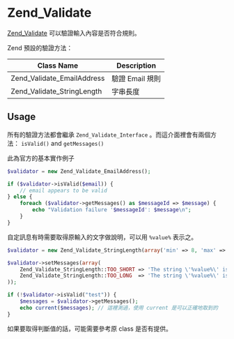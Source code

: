 # Zend_Validate

[Zend_Validate](http://framework.zend.com/manual/1.12/en/zend.validate.html) 可以驗證輸入內容是否符合規則。

Zend 預設的驗證方法：

| Class Name | Description |
| ---------- | ----------- |
| Zend_Validate_EmailAddress | 驗證 Email 規則 |
| Zend_Validate_StringLength | 字串長度 |

## Usage

所有的驗證方法都會繼承 `Zend_Validate_Interface` 。而這介面裡會有兩個方法： `isValid()` and `getMessages()`

此為官方的基本實作例子

```php
$validator = new Zend_Validate_EmailAddress();

if ($validator->isValid($email)) {
    // email appears to be valid
} else {
    foreach ($validator->getMessages() as $messageId => $message) {
        echo "Validation failure '$messageId': $message\n";
    }
}
```

自定訊息有時需要取得原輸入的文字做說明，可以用 `%value%` 表示之。

```php
$validator = new Zend_Validate_StringLength(array('min' => 8, 'max' => 12));

$validator->setMessages(array(
    Zend_Validate_StringLength::TOO_SHORT => 'The string \'%value%\' is too short',
    Zend_Validate_StringLength::TOO_LONG  => 'The string \'%value%\' is too long'
));

if (!$validator->isValid("test")) {
    $messages = $validator->getMessages();
    echo current($messages); // 這裡測過，使用 current 是可以正確地取到的
}
```

如果要取得判斷值的話，可能需要參考原 class 是否有提供。
